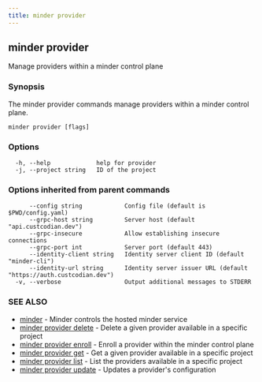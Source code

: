 ```yaml
---
title: minder provider
---
```

## minder provider

Manage providers within a minder control plane

### Synopsis

The minder provider commands manage providers within a minder control plane.

```
minder provider [flags]
```

### Options

```
  -h, --help             help for provider
  -j, --project string   ID of the project
```

### Options inherited from parent commands

```
      --config string            Config file (default is $PWD/config.yaml)
      --grpc-host string         Server host (default "api.custcodian.dev")
      --grpc-insecure            Allow establishing insecure connections
      --grpc-port int            Server port (default 443)
      --identity-client string   Identity server client ID (default "minder-cli")
      --identity-url string      Identity server issuer URL (default "https://auth.custcodian.dev")
  -v, --verbose                  Output additional messages to STDERR
```

### SEE ALSO

* [minder](minder.md)	 - Minder controls the hosted minder service
* [minder provider delete](minder_provider_delete.md)	 - Delete a given provider available in a specific project
* [minder provider enroll](minder_provider_enroll.md)	 - Enroll a provider within the minder control plane
* [minder provider get](minder_provider_get.md)	 - Get a given provider available in a specific project
* [minder provider list](minder_provider_list.md)	 - List the providers available in a specific project
* [minder provider update](minder_provider_update.md)	 - Updates a provider's configuration

